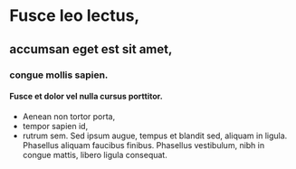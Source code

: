 # Fusce leo lectus,   
## accumsan eget est sit amet,   
### congue mollis sapien.   
#### Fusce et dolor vel nulla cursus porttitor.   
* Aenean non tortor porta, 
* tempor sapien id, 
* rutrum sem. 
Sed ipsum augue, tempus et blandit sed, aliquam in ligula. Phasellus aliquam faucibus finibus. Phasellus vestibulum, nibh in congue mattis, libero ligula consequat. 
